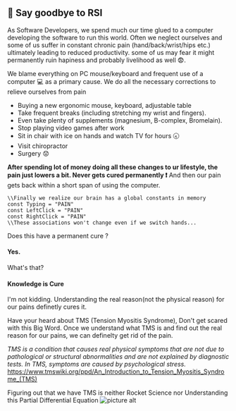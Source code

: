 ## :facepunch: Say goodbye to RSI ##

As Software Developers, we spend much our time glued to a computer developing the software to run this world. Often we neglect ourselves and some of us suffer in constant chronic pain (hand/back/wrist/hips etc.) ultimately leading to reduced productivity. some of us may fear it might permanently ruin hapiness and probably livelihood as well :fearful:.

We blame everything  on PC mouse/keyboard and frequent use of a computer :computer: as a primary cause. We do all the necessary corrections to relieve ourselves from pain
 * Buying a new ergonomic mouse, keyboard, adjustable table
 * Take frequent breaks (including stretching my wrist and fingers). 
 * Even take plenty of supplements (magnesium, B-complex, Bromelain).
 * Stop playing video games after work
 * Sit in chair with ice on hands and watch TV for hours :clock830:
 * Visit chiropractor
 * Surgery :worried:
 
**After spending lot of money doing all these changes to ur lifestyle, the pain just lowers a bit. Never gets cured permanently :exclamation:**
And then our pain gets back within a short span of using the computer. 
```
\\Finally we realize our brain has a global constants in memory
const Typing = "PAIN"
const LeftClick = "PAIN"
const RightClick = "PAIN"
\\These associations won't change even if we switch hands...

```
Does this have a permanent cure ?
#### Yes. ####
What's that?
#### Knowledge is Cure #### 
I'm not kidding. Understanding the real reason(not the physical reason) for our pains definetly cures it. 

Have your heard about TMS (Tension Myositis Syndrome), Don't get scared with this Big Word. Once we understand what TMS is and find out the real reason for our pains, we can definelty get rid of the pain.

*TMS is a condition that causes real physical symptoms that are not due to pathological or structural abnormalities and are not explained by diagnostic tests. In TMS, symptoms are caused by psychological stress.*
https://www.tmswiki.org/ppd/An_Introduction_to_Tension_Myositis_Syndrome_(TMS)

Figuring out that we have TMS is neither Rocket Science nor Understanding this Partial Differential Equation
![picture alt](https://wikimedia.org/api/rest_v1/media/math/render/svg/eb5c0e5ac47c86805713f6143d03bd564cbbf2a1 "Title is optional")
